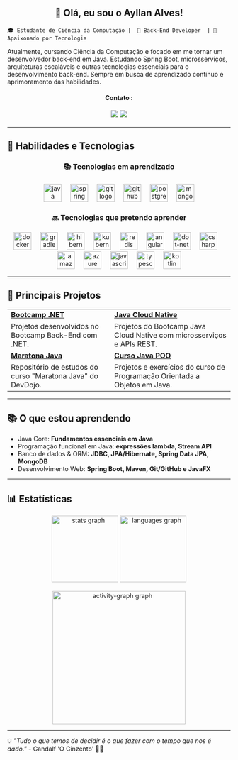 <H2 align="center" > 👋 Olá, eu sou o Ayllan Alves! </H2>


`🎓 Estudante de Ciência da Computação |  🔧 Back-End Developer  | 🚀 Apaixonado por Tecnologia `


Atualmente, cursando Ciência da Computação e focado em me tornar um desenvolvedor back-end em Java. Estudando Spring Boot, microsserviços, arquiteturas escaláveis e outras tecnologias essenciais para o desenvolvimento back-end. Sempre em busca de aprendizado contínuo e aprimoramento das habilidades.

<div align ="center">
<h4> Contato :<h4>
<a href = "mailto:franciscoayllan@gmail.com"><img loading="lazy" src="https://img.shields.io/badge/Gmail-D14836?style=for-the-badge&logo=gmail&logoColor=white" target="_blank"></a>
<a href="https://www.linkedin.com/in/ayllan-silva" target="_blank"><img loading="lazy" src="https://img.shields.io/badge/-LinkedIn-%230077B5?style=for-the-badge&logo=linkedin&logoColor=white" target="_blank"></a>   
</div>

---

<H2 align="left" ><strong>🚀 Habilidades e Tecnologias</strong> </h2>
<h3 align="center">📚 Tecnologias em aprendizado</h3>

###

<div align="center">
  <img src="https://cdn.jsdelivr.net/gh/devicons/devicon/icons/java/java-original.svg" height="40" alt="java logo"  />
  <img width="12" />
  <img src="https://cdn.jsdelivr.net/gh/devicons/devicon/icons/spring/spring-original.svg" height="40" alt="spring logo"  />
  <img width="12" />
  <img src="https://cdn.jsdelivr.net/gh/devicons/devicon/icons/git/git-original.svg" height="40" alt="git logo"  />
  <img width="12" />
  <img src="https://skillicons.dev/icons?i=github" height="40" alt="github logo"  />
  <img width="12" />
  <img src="https://cdn.jsdelivr.net/gh/devicons/devicon/icons/postgresql/postgresql-original.svg" height="40" alt="postgresql logo"  />
  <img width="12" />
  <img src="https://cdn.jsdelivr.net/gh/devicons/devicon/icons/mongodb/mongodb-original.svg" height="40" alt="mongodb logo"  />
</div>

###

<h3 align="center">🔜 Tecnologias que pretendo aprender</h3>

###

<div align="center">
  <img src="https://cdn.jsdelivr.net/gh/devicons/devicon/icons/docker/docker-original.svg" height="40" alt="docker logo"  />
  <img width="12" />
  <img src="https://cdn.jsdelivr.net/gh/devicons/devicon/icons/gradle/gradle-original.svg" height="40" alt="gradle logo"  />
  <img width="12" />
  <img src="https://cdn.simpleicons.org/hibernate/59666C" height="40" alt="hibernate logo"  />
  <img width="12" />
  <img src="https://cdn.jsdelivr.net/gh/devicons/devicon/icons/kubernetes/kubernetes-plain.svg" height="40" alt="kubernetes logo"  />
  <img width="12" />
  <img src="https://cdn.jsdelivr.net/gh/devicons/devicon/icons/redis/redis-plain-wordmark.svg" height="40" alt="redis logo"  />
  <img width="12" />
  <img src="https://cdn.jsdelivr.net/gh/devicons/devicon/icons/angularjs/angularjs-original.svg" height="40" alt="angularjs logo"  />
  <img width="12" />
  <img src="https://skillicons.dev/icons?i=dotnet" height="40" alt="dot-net logo"  />
  <img width="12" />
  <img src="https://cdn.jsdelivr.net/gh/devicons/devicon/icons/csharp/csharp-original.svg" height="40" alt="csharp logo"  />
  <img width="12" />
  <img src="https://cdn.jsdelivr.net/gh/devicons/devicon/icons/amazonwebservices/amazonwebservices-plain-wordmark.svg" height="40" alt="amazonwebservices logo"  />
  <img width="12" />
  <img src="https://cdn.jsdelivr.net/gh/devicons/devicon/icons/azure/azure-original.svg" height="40" alt="azure logo"  />
  <img width="12" />
  <img src="https://skillicons.dev/icons?i=js" height="40" alt="javascript logo"  />
  <img width="12" />
  <img src="https://cdn.jsdelivr.net/gh/devicons/devicon/icons/typescript/typescript-plain.svg" height="40" alt="typescript logo"  />
  <img width="12" />
  <img src="https://skillicons.dev/icons?i=kotlin" height="40" alt="kotlin logo"  />
</div>

---

<H2 align="left" > 📌 Principais Projetos  </H2>

<table>
  <tr>
    <td><a href="https://github.com/seuusuario/bootcamp-dotnet"><b>Bootcamp .NET</b></a></td>
    <td><a href="https://github.com/seuusuario/java-cloud-native"><b>Java Cloud Native</b></a></td>
  </tr>
  <tr>
    <td>Projetos desenvolvidos no Bootcamp Back-End com .NET.</td>
    <td>Projetos do Bootcamp Java Cloud Native com microsserviços e APIs REST.</td>
  </tr>
  <tr>
    <td><a href="https://github.com/seuusuario/maratona-java"><b>Maratona Java</b></a></td>
    <td><a href="https://github.com/seuusuario/curso-java-poo"><b>Curso Java POO</b></a></td>
  </tr>
  <tr>
    <td>Repositório de estudos do curso "Maratona Java" do DevDojo.</td>
    <td>Projetos e exercícios do curso de Programação Orientada a Objetos em Java.</td>
  </tr>
</table>

---

<H2 align="left" >📚 O que estou aprendendo</H2>

- Java Core: **Fundamentos essenciais em Java**
- Programação funcional em Java: **expressões lambda, Stream API**  
- Banco de dados & ORM: **JDBC, JPA/Hibernate, Spring Data JPA, MongoDB**  
- Desenvolvimento Web: **Spring Boot, Maven, Git/GitHub e JavaFX**  

--- 

<H2 align="left" > 📊 Estatísticas</H2>

<div align="center">
  <img src="https://github-readme-stats.vercel.app/api?username=FAyllan111&hide_title=false&hide_rank=false&show_icons=true&include_all_commits=true&count_private=true&disable_animations=false&theme=react&locale=pt-br&hide_border=false&order=1" height="150" alt="stats graph"  />
  <img src="https://github-readme-stats.vercel.app/api/top-langs?username=FAyllan111&locale=pt-br&hide_title=false&layout=compact&card_width=320&langs_count=5&theme=react&hide_border=false&order=2" height="150" alt="languages graph"  /> <br><br>
  <img src="https://github-readme-activity-graph.vercel.app/graph?username=FAyllan111&radius=16&theme=merko&area=true&order=5" height="300" alt="activity-graph graph"  />
</div>



---

💡 *"Tudo o que temos de decidir é o que fazer com o tempo que nos é dado."* - Gandalf 'O Cinzento' 🧙‍♂️
